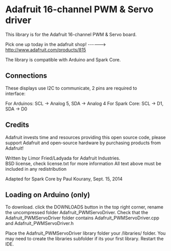 Adafruit 16-channel PWM & Servo driver
======================================
This library is for the Adafruit 16-channel PWM & Servo board.

  Pick one up today in the adafruit shop!
  ------> http://www.adafruit.com/products/815

The library is compatible with Arduino and Spark Core.

Connections
-----------
These displays use I2C to communicate, 2 pins are required to  
interface:

For Arduinos:	 SCL -> Analog 5, SDA -> Analog 4
For Spark Core:	 SCL -> D1, SDA -> D0

Credits
-------
Adafruit invests time and resources providing this open source code, 
please support Adafruit and open-source hardware by purchasing 
products from Adafruit!

Written by Limor Fried/Ladyada  for Adafruit Industries.  
BSD license, check license.txt for more information
All text above must be included in any redistribution

Adapted for Spark Core by Paul Kourany, Sept. 15, 2014

Loading on Arduino (only)
-------------------------
To download. click the DOWNLOADS button in the top right corner, rename the uncompressed folder Adafruit_PWMServoDriver. Check that the Adafruit_PWMServoDriver folder contains Adafruit_PWMServoDriver.cpp and Adafruit_PWMServoDriver.h

Place the Adafruit_PWMServoDriver library folder your <arduinosketchfolder>/libraries/ folder. You may need to create the libraries subfolder if its your first library. Restart the IDE.

